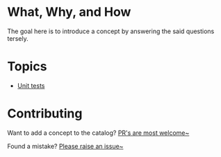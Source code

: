 # What, Why, and How

The goal here is to introduce a concept by answering the said questions tersely.

# Topics

* [Unit tests](unit_tests/README.md)

# Contributing

Want to add a concept to the catalog? [PR's are most welcome~](https://github.com/happy-trains/WWH/pulls)

Found a mistake? [Please raise an issue~](https://github.com/happy-trains/WWH/issues/new)